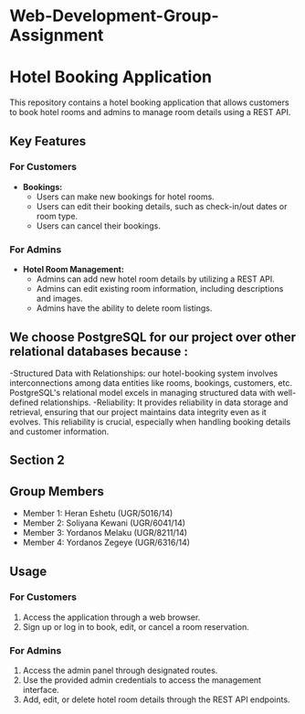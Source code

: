 # Web-Development-Group-Assignment
# Hotel Booking Application

This repository contains a hotel booking application that allows customers to book hotel rooms and admins to manage room details using a REST API.

## Key Features

### For Customers
- **Bookings:**
  - Users can make new bookings for hotel rooms.
  - Users can edit their booking details, such as check-in/out dates or room type.
  - Users can cancel their bookings.

### For Admins
- **Hotel Room Management:**
  - Admins can add new hotel room details by utilizing a REST API.
  - Admins can edit existing room information, including descriptions and images.
  - Admins have the ability to delete room listings.

## We choose PostgreSQL for our project over other relational databases because : 
  -Structured Data with Relationships:  our hotel-booking system involves interconnections among data entities like rooms, bookings, customers, etc. PostgreSQL's relational model excels in managing structured data with well-defined relationships.
  -Reliability: It provides reliability in data storage and retrieval, ensuring that our project maintains data integrity even as it evolves. This reliability is crucial, especially when handling booking details and customer information.

## Section 2

## Group Members
- Member 1: Heran Eshetu    (UGR/5016/14)
- Member 2: Soliyana Kewani (UGR/6041/14)
- Member 3: Yordanos Melaku (UGR/8211/14)
- Member 4: Yordanos Zegeye (UGR/6316/14)


## Usage
### For Customers
1. Access the application through a web browser.
2. Sign up or log in to book, edit, or cancel a room reservation.

### For Admins
1. Access the admin panel through designated routes.
2. Use the provided admin credentials to access the management interface.
3. Add, edit, or delete hotel room details through the REST API endpoints.




